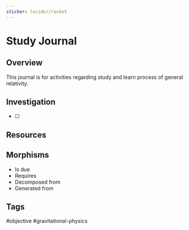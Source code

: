 ```yaml
---
sticker: lucide//rocket
---
```

# Study Journal

## Overview
This journal is for activities regarding study and learn process of general relativity.
## Investigation
- [ ] 

## Resources

## Morphisms
- Is due
- Requires
- Decomposed from
- Generated from

## Tags
#objective #gravitational-physics